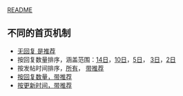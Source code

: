 [README](./README.md)

## 不同的首页机制
* [无回复 是推荐](https://pincong.rocks/sort_type-unresponsive__is_recommend-1)
* 按回复数量排序，涵盖范围：[14日](https://pincong.rocks/sort_type-hot____day-14)，[10日](https://pincong.rocks/sort_type-hot____day-10)，[5日](https://pincong.rocks/sort_type-hot____day-5)， [3日](https://pincong.rocks/sort_type-hot____day-3)，[2日](https://pincong.rocks/sort_type-hot____day-2)
* 按发帖时间排序，[所有](https://pincong.rocks/sort_type-t)， [带推荐](https://pincong.rocks/sort_type-t__is_recommend-1)
* [按回复数量，带推荐](https://pincong.rocks/sort_type-hot__is_recommend-1)
* [按更新时间，带推荐](https://pincong.rocks/sort_type-new__is_recommend-1)
